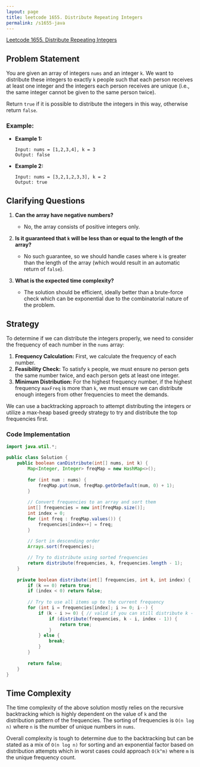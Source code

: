 ```yaml
---
layout: page
title: leetcode 1655. Distribute Repeating Integers
permalink: /s1655-java
---
```

[Leetcode 1655. Distribute Repeating Integers](https://algoadvance.github.io/algoadvance/l1655)
## Problem Statement

You are given an array of integers `nums` and an integer `k`. We want to distribute these integers to exactly `k` people such that each person receives at least one integer and the integers each person receives are unique (i.e., the same integer cannot be given to the same person twice).

Return `true` if it is possible to distribute the integers in this way, otherwise return `false`.

### Example:

- **Example 1:**
    ```plaintext
    Input: nums = [1,2,3,4], k = 3
    Output: false
    ```
    
- **Example 2:**
    ```plaintext
    Input: nums = [3,2,1,2,3,3], k = 2
    Output: true
    ```


## Clarifying Questions
1. **Can the array have negative numbers?**
   - No, the array consists of positive integers only.
   
2. **Is it guaranteed that `k` will be less than or equal to the length of the array?**
   - No such guarantee, so we should handle cases where `k` is greater than the length of the array (which would result in an automatic return of `false`).

3. **What is the expected time complexity?**
   - The solution should be efficient, ideally better than a brute-force check which can be exponential due to the combinatorial nature of the problem.

## Strategy

To determine if we can distribute the integers properly, we need to consider the frequency of each number in the `nums` array:

1. **Frequency Calculation:** First, we calculate the frequency of each number.
2. **Feasibility Check:** To satisfy `k` people, we must ensure no person gets the same number twice, and each person gets at least one integer.
3. **Minimum Distribution:** For the highest frequency number, if the highest frequency `maxFreq` is more than `k`, we must ensure we can distribute enough integers from other frequencies to meet the demands.

We can use a backtracking approach to attempt distributing the integers or utilize a max-heap based greedy strategy to try and distribute the top frequencies first.

### Code Implementation

```java
import java.util.*;

public class Solution {
    public boolean canDistribute(int[] nums, int k) {
        Map<Integer, Integer> freqMap = new HashMap<>();
        
        for (int num : nums) {
            freqMap.put(num, freqMap.getOrDefault(num, 0) + 1);
        }
        
        // Convert frequencies to an array and sort them
        int[] frequencies = new int[freqMap.size()];
        int index = 0;
        for (int freq : freqMap.values()) {
            frequencies[index++] = freq;
        }
        
        // Sort in descending order
        Arrays.sort(frequencies);

        // Try to distribute using sorted frequencies
        return distribute(frequencies, k, frequencies.length - 1);
    }
    
    private boolean distribute(int[] frequencies, int k, int index) {
        if (k == 0) return true;
        if (index < 0) return false;
        
        // Try to use all items up to the current frequency
        for (int i = frequencies[index]; i >= 0; i--) {
            if (k - i >= 0) { // valid if you can still distribute k - i amounts
                if (distribute(frequencies, k - i, index - 1)) {
                    return true;
                }
            } else {
                break;
            }
        }
        
        return false;
    }
}
```

## Time Complexity

The time complexity of the above solution mostly relies on the recursive backtracking which is highly dependent on the value of `k` and the distribution pattern of the frequencies. The sorting of frequencies is `O(n log n)` where `n` is the number of unique numbers in `nums`.

Overall complexity is tough to determine due to the backtracking but can be stated as a mix of `O(n log n)` for sorting and an exponential factor based on distribution attempts which in worst cases could approach `O(k^m)` where `m` is the unique frequency count.